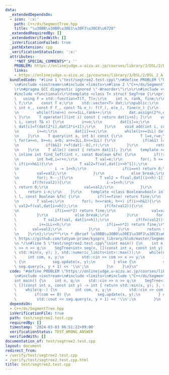 ```yaml
---
data:
  _extendedDependsOn:
  - icon: ':x:'
    path: C++/ds/SegmentTree.hpp
    title: "\u30BB\u30B0\u30E1\u30F3\u30C8\u6728"
  _extendedRequiredBy: []
  _extendedVerifiedWith: []
  _isVerificationFailed: true
  _pathExtension: cpp
  _verificationStatusIcon: ':x:'
  attributes:
    '*NOT_SPECIAL_COMMENTS*': ''
    PROBLEM: https://onlinejudge.u-aizu.ac.jp/courses/library/3/DSL/2/DSL_2_A
    links:
    - https://onlinejudge.u-aizu.ac.jp/courses/library/3/DSL/2/DSL_2_A
  bundledCode: "#line 1 \"test/segtree2.test.cpp\"\n#define PROBLEM \"https://onlinejudge.u-aizu.ac.jp/courses/library/3/DSL/2/DSL_2_A\"\
    \n#include <iostream>\n#include <limits>\n#line 2 \"C++/ds/SegmentTree.hpp\"\n\
    \r\n#pragma GCC diagnostic ignored \"-Wreorder\"\r\n\r\n#include <vector>\r\n\
    #include <functional>\r\ntemplate <class T> struct SegTree {\r\nprivate:\r\n \
    \   using F = std::function<T(T, T)>;\r\n    int n, rank, fine;\r\n    const F\
    \ f;\r\n    const T e;\r\n    std::vector<T> dat;\r\npublic:\r\n    SegTree(const\
    \ int n_, const F f_, const T& e_): f(f_), e(e_), fine(n_) {\r\n        n=1,rank=0;\r\
    \n        while(fine>n) n<<=1LL,rank++;\r\n        dat.assign(2*n,e_);\r\n   \
    \ }\r\n    T operator[](int i) const { return dat[i+n]; }\r\n    void update(int\
    \ i, const T& x) {\r\n        i+=n;\r\n        dat[i]=x;\r\n        while(i>>=1LL)\
    \ dat[i]=f(dat[2*i],dat[2*i+1]);\r\n    }\r\n    void add(int i, const T& x) {\r\
    \n        i+=n;\r\n        dat[i]+=x;\r\n        while(i>>=1LL) dat[i]=f(dat[2*i],dat[2*i+1]);\r\
    \n    }\r\n    T query(int a, int b) const {\r\n        T l=e,r=e;\r\n       \
    \ for(a+=n, b+=n; a<b; a>>=1LL,b>>=1LL) {\r\n            if(a&1) l=f(l,dat[a++]);\r\
    \n            if(b&1) r=f(dat[--b],r);\r\n        }\r\n        return f(l,r);\r\
    \n    }\r\n    T alle() const { return dat[1]; }\r\n    template <class Boolean=bool>\
    \ inline int find_left(int r, const Boolean &fn) {\r\n        if(!r) return 0;\r\
    \n        int h=0,i=r+n;\r\n        T val=e;\r\n        for(; h <= rank; h++)\
    \ if(i>>h&1){\r\n            T val2=f(val,dat[i>>h^1]);\r\n            if(fn(val2)){\r\
    \n                i -= 1<<h;\r\n                if(i==n) return 0;\r\n       \
    \         val=val2;\r\n            }\r\n            else break;\r\n        }\r\
    \n        for(; h--;){\r\n            T val2 = f(val,dat[(i>>h)-1]);\r\n     \
    \       if(fn(val2)){\r\n                i-=1<<h;\r\n                if(i==n)\
    \ return 0;\r\n                val=val2;\r\n            }\r\n        }\r\n   \
    \     return i-n;\r\n    }\r\n    template <class Boolean=bool> inline int find_right(int\
    \ l, const Boolean &fn) {\r\n        if(l==fine) return fine;\r\n        int h=0,i=l+n;\r\
    \n        T val=e;\r\n        for(; h<=rank; h++) if(i>>h&1){\r\n            T\
    \ val2=f(val,dat[i>>h]);\r\n            if(fn(val2)){\r\n                i+=1LL<<h;\r\
    \n                if(i==n*2) return fine;\r\n                val=val2;\r\n   \
    \         }\r\n            else break;\r\n        }\r\n        for(; h--;){\r\n\
    \            T val2=f(val, dat[i>>h]);\r\n            if(fn(val2)){\r\n      \
    \          i+=1LL<<h;\r\n                if(i==n*2) return fine;\r\n         \
    \       val=val2;\r\n            }\r\n        }\r\n        return std::min(i-n,fine);\r\
    \n    }\r\n};\r\n/**\r\n * @brief \u30BB\u30B0\u30E1\u30F3\u30C8\u6728\r\n * @see\
    \ https://github.com/tatyam-prime/kyopro_library/blob/master/SegmentTree.cpp\r\
    \n */\n#line 5 \"test/segtree2.test.cpp\"\nint main() {\n    int n, q;\n    std::cin\
    \ >> n >> q;\n    SegTree<int> seg(n, [](const int x, const int y) -> int { return\
    \ std::min(x, y); }, std::numeric_limits<int>::max());\n    while(q--) {\n   \
    \     int com, x, y;\n        std::cin >> com >> x >> y;\n        if(com == 0)\
    \ {\n            seg.update(x, y);\n        } else {\n            std::cout <<\
    \ seg.query(x, y + 1) << '\\n';\n        }\n    }\n}\n"
  code: "#define PROBLEM \"https://onlinejudge.u-aizu.ac.jp/courses/library/3/DSL/2/DSL_2_A\"\
    \n#include <iostream>\n#include <limits>\n#include \"C++/ds/SegmentTree.hpp\"\n\
    int main() {\n    int n, q;\n    std::cin >> n >> q;\n    SegTree<int> seg(n,\
    \ [](const int x, const int y) -> int { return std::min(x, y); }, std::numeric_limits<int>::max());\n\
    \    while(q--) {\n        int com, x, y;\n        std::cin >> com >> x >> y;\n\
    \        if(com == 0) {\n            seg.update(x, y);\n        } else {\n   \
    \         std::cout << seg.query(x, y + 1) << '\\n';\n        }\n    }\n}"
  dependsOn:
  - C++/ds/SegmentTree.hpp
  isVerificationFile: true
  path: test/segtree2.test.cpp
  requiredBy: []
  timestamp: '2024-03-03 06:51:22+09:00'
  verificationStatus: TEST_WRONG_ANSWER
  verifiedWith: []
documentation_of: test/segtree2.test.cpp
layout: document
redirect_from:
- /verify/test/segtree2.test.cpp
- /verify/test/segtree2.test.cpp.html
title: test/segtree2.test.cpp
---
```

